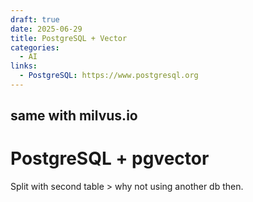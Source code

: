 ```yaml
---
draft: true
date: 2025-06-29
title: PostgreSQL + Vector
categories:
  - AI
links:
  - PostgreSQL: https://www.postgresql.org
---
```


## same with milvus.io

# PostgreSQL + pgvector

Split with second table > why not using another db then.

